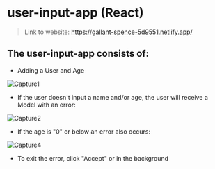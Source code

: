 # user-input-app (React)
> Link to website: https://gallant-spence-5d9551.netlify.app/

## The user-input-app consists of:

- Adding a User and Age

![Capture1](https://user-images.githubusercontent.com/64867705/138761779-ef6eb761-7ddc-47d8-aa0d-9e30e1c9c1cb.JPG)

- If the user doesn't input a name and/or age, the user will receive a Model with an error:

![Capture2](https://user-images.githubusercontent.com/64867705/138761785-e0ad3dea-b6d5-46d0-9117-5cc2fd176fb4.JPG)

- If the age is "0" or below an error also occurs:

![Capture4](https://user-images.githubusercontent.com/64867705/138761790-38b39c0a-0583-484a-b892-69b5be3b97cf.JPG)

- To exit the error, click "Accept" or in the background

